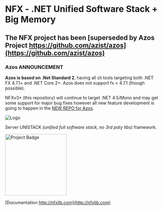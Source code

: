 # NFX - .NET Unified Software Stack + Big Memory

## The NFX project has been [superseded by Azos Project https://github.com/azist/azos](https://github.com/azist/azos)


### Azos ANNOUNCEMENT
 **Azos is based on .Net Standard 2**,
having all cli tools targeting both .NET FX 4.7.1+ and .NET Core 2+.
Azos does not support fx < 4.7.1 (though possible).

NFXv3* (this repository) will continue to target .NET 4.5/Mono and may get some support for major bug fixes however all new feature development is going to happen in the [NEW REPO for Azos](https://github.com/azist/azos).

<img src="https://github.com/aumcode/nfx/blob/master/Elements/NFXLogo/New.NFX.Logo.50.png" alt="Logo">

Server UNISTACK *(unified full software stack, no 3rd paty libs)* framework. 


[<img src="https://ci.appveyor.com/api/projects/status/github/aumcode/nfx?svg=true" alt="Project Badge" width="200">](https://ci.appveyor.com/project/itadapter/nfx/history)

[Documentation http://nfxlib.com](http://nfxlib.com)

